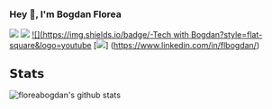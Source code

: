 ### Hey 👋, I'm Bogdan Florea

[![](https://img.shields.io/badge/-@floreabogdan-%231DA1F2?style=flat-square&logo=twitter&logoColor=ffffff)](https://twitter.com/floreabogdan)
[![](https://img.shields.io/badge/-@floreabogdan-%23181717?style=flat-square&logo=github)](https://github.com/floreabogdan)
[![](https://img.shields.io/badge/-Tech with Bogdan?style=flat-square&logo=youtube](https://www.linkedin.com/in/flbogdan/)
[![](https://img.shields.io/badge/-Bogdan%20Florea-blue?style=flat-square&logo=Linkedin&logoColor=white&link=https://www.linkedin.com/in/flbogdan/)]
(https://www.linkedin.com/in/flbogdan/)

## 𝗦𝘁𝗮𝘁𝘀

![floreabogdan's github stats](https://github-readme-stats.vercel.app/api?username=floreabogdan&show_icons=true&theme=dracula)

<!--
**floreabogdan/floreabogdan** is a ✨ _special_ ✨ repository because its `README.md` (this file) appears on your GitHub profile.

Here are some ideas to get you started:

- 🔭 I’m currently working on ...
- 🌱 I’m currently learning ...
- 👯 I’m looking to collaborate on ...
- 🤔 I’m looking for help with ...
- 💬 Ask me about ...
- 📫 How to reach me: ...
- 😄 Pronouns: ...
- ⚡ Fun fact: ...
-->
